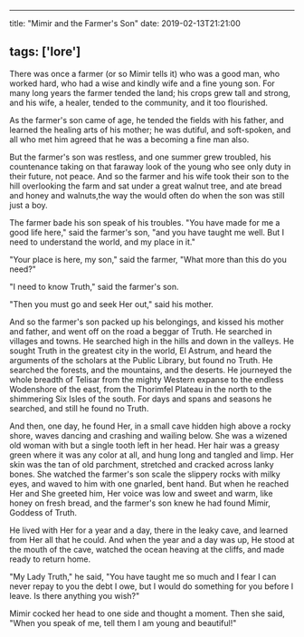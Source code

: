 
---
title: "Mimir and the Farmer's Son"
date: 2019-02-13T21:21:00

tags: ['lore']
---

There was once a farmer (or so Mimir tells it) who was a good man, who worked hard, who had a wise
and kindly wife and a fine young son. For many long years the farmer tended the land; his crops
grew tall and strong, and his wife, a healer, tended to the community, and it too flourished.

As the farmer's son came of age, he tended the fields with his father, and learned the healing
arts of his mother; he was dutiful, and soft-spoken, and all who met him agreed that he was a
becoming a fine man also.

But the farmer's son was restless, and one summer grew troubled, his countenance taking on that
faraway look of the young who see only duty in their future, not peace. And so the farmer and his
wife took their son to the hill overlooking the farm and sat under a great walnut tree, and ate
bread and honey and walnuts,the way the would often do when the son was still just a boy.

The farmer bade his son speak of his troubles. "You have made for me a good life here," said the
farmer's son, "and you have taught me well.  But I need to understand the world, and my place in
it."

"Your place is here, my son," said the farmer, "What more than this do you need?"

"I need to know Truth," said the farmer's son.

"Then you must go and seek Her out," said his mother.

And so the farmer's son packed up his belongings, and kissed his mother and father, and went off on
the road a beggar of Truth. He searched in villages and towns. He searched high in the hills and
down in the valleys. He sought Truth in the greatest city in the world, El Astrum, and heard the
arguments of the scholars at the Public Library, but found no Truth. He searched the forests, and
the mountains, and the deserts. He journeyed the whole breadth of Telisar from the mighty Western
expanse to the endless Wodenshore of the east, from the Thorimfel Plateau in the north to the
shimmering Six Isles of the south. For days and spans and seasons he searched, and still he found no
Truth.

And then, one day, he found Her, in a small cave hidden high above a rocky shore, waves dancing and
crashing and wailing below. She was a wizened old woman with but a single tooth left in her head.
Her hair was a greasy green where it was any color at all, and hung long and tangled and limp. Her
skin was the tan of old parchment, stretched and cracked across lanky bones. She watched the
farmer's son scale the slippery rocks with milky eyes, and waved to him with one gnarled, bent hand.
But when he reached Her and She greeted him, Her voice was low and sweet and warm, like honey on
fresh bread, and the farmer's son knew he had found Mimir, Goddess of Truth.

He lived with Her for a year and a day, there in the leaky cave, and learned from Her all that he
could. And when the year and a day was up, He stood at the mouth of the cave, watched the ocean
heaving at the cliffs, and made ready to return home.

"My Lady Truth," he said, "You have taught me so much and I fear I can never repay to you the debt
I owe, but I would do something for you before I leave. Is there anything you wish?"

Mimir cocked her head to one side and thought a moment. Then she said, "When you speak of me, tell
them I am young and beautiful!"
